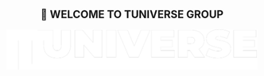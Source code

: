 <h2 align="center">👋 WELCOME TO TUNIVERSE GROUP</h2>
<div style="text-align:center;"><img src="banner.png" align="center"></div>
<br>
